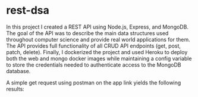 # rest-dsa

In this project I created a REST API using Node.js, Express, and MongoDB. The goal of the API was to describe the main data structures used
throughout computer science and provide real world applications for them.
The API provides full functionality of all CRUD API endpoints (get, post, patch, delete). Finally, I dockerized the
project and used Heroku to deploy both the web and mongo docker images while maintaining a config variable to store the credentials needed to authenticate access to the MongoDB database.


A simple get request using postman on the app link yields the following results:

